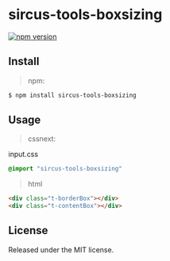 # sircus-tools-boxsizing

[![npm version](https://img.shields.io/npm/v/sircus-tools-boxsizing.svg?style=flat)](https://www.npmjs.com/package/sircus-tools-boxsizing)

## Install

> npm:

```bash
$ npm install sircus-tools-boxsizing
```

## Usage

> cssnext:

input.css
```css
@import "sircus-tools-boxsizing"
```

> html

```html
<div class="t-borderBox"></div>
<div class="t-contentBox"></div>
```

## License
Released under the MIT license.
